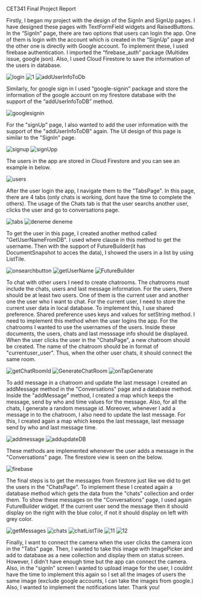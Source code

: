 CET341 Final Project Report


Firstly, I began my project with the design of the SignIn and SignUp pages. I have designed these pages with TextFormField widgets and RaisedButtons. In the “SignIn” page, there are two options that users can login the app. One of them is login with the account which is created in the “SignUp” page and the other one is directly with Google account. To implement these, I used firebase authentication. I imported the “firebase_auth” package (Multidex issue, google json).  Also, I used Cloud Firestore to save the information of the users in database. 


![login](https://user-images.githubusercontent.com/73463728/108489731-f5e36e00-72b2-11eb-9029-05d344ce0c97.PNG)
![1](https://user-images.githubusercontent.com/73463728/108489920-304d0b00-72b3-11eb-875f-9d4bd1d4df88.PNG)
![addUserInfoToDb](https://user-images.githubusercontent.com/73463728/108490071-5d012280-72b3-11eb-93b2-8e4fb3859473.PNG)


Similarly, for google sign in I used “google-signin” package and store the information of the google account on my firestore database with the support of the “addUserInfoToDB” method.

![googlesignin](https://user-images.githubusercontent.com/73463728/108490475-d567e380-72b3-11eb-888c-11fa36242d82.PNG)

For the "signUp" page, I also wanted to add the user information with the support of the "addUserInfoToDB" again. The UI design of this page is similar to the "SignIn" page.

![signup](https://user-images.githubusercontent.com/73463728/108491137-95553080-72b4-11eb-99f9-baf384a137ba.PNG)
![signUpp](https://user-images.githubusercontent.com/73463728/108491313-cc2b4680-72b4-11eb-84dd-f9f2d19e44c8.PNG)

The users in the app are stored in Cloud Firestore and you can see an example in below.

![users](https://user-images.githubusercontent.com/73463728/108491589-288e6600-72b5-11eb-887b-b51c392f2bd2.PNG)

After the user login the app, I navigate them to the "TabsPage". In this page, there are 4 tabs (only chats is working, dont have the time to complete the others). The usage of the Chats tab is that the user searchs another user, clicks the user and go to conversations page.

![tabs](https://user-images.githubusercontent.com/73463728/108492105-cda93e80-72b5-11eb-8f73-99f34c0ce0f2.PNG)
![deneme deneme](https://user-images.githubusercontent.com/73463728/108492255-fb8e8300-72b5-11eb-839b-35a245601220.PNG)

To get the user in this page, I created another method called "GetUserNameFromDB". I used where clause in this method to get the username. Then with the support of FutureBuilder(it has DocumentSnapshot to acces the data), I showed the users in a list by using ListTile.

![onsearchbutton](https://user-images.githubusercontent.com/73463728/108493169-1281a500-72b7-11eb-8722-ac7079a7c8d3.PNG)
![getUserName](https://user-images.githubusercontent.com/73463728/108493238-24634800-72b7-11eb-96b9-ce111a68a700.PNG)
![FutureBuilder](https://user-images.githubusercontent.com/73463728/108493296-3513be00-72b7-11eb-9018-720fe0f1c42f.PNG)

To chat with other users I need to create chatrooms. The chatrooms must include the chats, users and last message information. For the users, there should be at least two users. One of them is the current user and another one the user who I want to chat. For the current user, I need to store the current user data in local database. To implement this, I use shared preference. Shared preference uses keys and values for setString method. I need to implement this method when the user logins the app. For the chatrooms I wanted to use the usernames of the users. Inside these documents, the users, chats and last messsage info should be displayed. When the user clicks the user in the "ChatsPage", a new chatroom should be created. The name of the chatroom should be in format of "currentuser_user". Thus, when the other user chats, it should connect the same room.

![getChatRoomId](https://user-images.githubusercontent.com/73463728/108500042-40b7b280-72c0-11eb-9db5-1611f361dcd7.PNG)
![GenerateChatRoom](https://user-images.githubusercontent.com/73463728/108500096-56c57300-72c0-11eb-9065-52c4fe5bf14b.PNG)
![onTapGenerate](https://user-images.githubusercontent.com/73463728/108500293-9b510e80-72c0-11eb-9bd4-bb034e9aa300.PNG)

To add message in a chatroom and update the last message I created an addMessage method in the "Conversations" page and a database method. Inside the "addMessage" method, I created a map which keeps the message, send by who and time values for the message. Also, for all the chats, I generate a random message id. Moreover, whenever I add a message in to the chatroom, I also need to update the last message. For this, I created again a map which keeps the last message, last message send by who and last message time.

![addmessage](https://user-images.githubusercontent.com/73463728/108501338-35fe1d00-72c2-11eb-9e8b-d145b9344770.PNG)
![addupdateDB](https://user-images.githubusercontent.com/73463728/108501399-47dfc000-72c2-11eb-81d4-e60f5ba8e4e7.PNG)

These methods are implemented whenever the user adds a message in the "Conversations" page. The firestore view is seen on the below.

![firebase](https://user-images.githubusercontent.com/73463728/108501694-bcb2fa00-72c2-11eb-8258-4e4d6cd99d4a.PNG)

The final steps is to get the messages from firestore just like we did to get the users in the "ChatsPage". To implement these I created again a database method which gets the data from the "chats" collection and order them. To show these messages on the "Conversations" page, I used again FutureBuilder widget. If the current user send the message then it should display on the right with the blue color, if not it should display on left with grey color.

![getMessages](https://user-images.githubusercontent.com/73463728/108502758-5a5af900-72c4-11eb-983d-c33c3d53d940.PNG)
![chats](https://user-images.githubusercontent.com/73463728/108502759-5af38f80-72c4-11eb-90bc-73c6c74e0b9b.PNG)
![chatListTile](https://user-images.githubusercontent.com/73463728/108502764-5b8c2600-72c4-11eb-8b5f-b1afc40e8243.PNG)
![11](https://user-images.githubusercontent.com/73463728/108502765-5b8c2600-72c4-11eb-987d-19086c19a23c.PNG)
![12](https://user-images.githubusercontent.com/73463728/108502766-5c24bc80-72c4-11eb-85df-4a70a9352c1d.PNG)

Finally, I want to connect the camera when the user clicks the camera icon in the "Tabs" page. Then, I wanted to take this image with ImagePicker and add to database as a new collection and display them on status screen. However, I didn't have enough time but the app can connect the camera. Also, in the "signIn" screen I wanted to upload image for the user, I couldnt have the time to implement this again so I set all the images of users the same image (exclude google accounts, I can take the images from google.) Also, I wanted to implement the notifications later. Thank you! 

